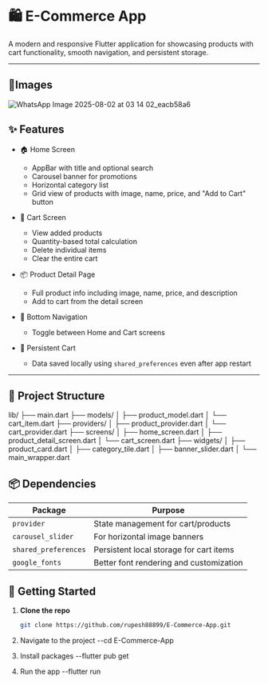 # 🛍️ E-Commerce App

A modern and responsive Flutter application for showcasing products with cart functionality, smooth navigation, and persistent storage.

---

## 📱Images
![WhatsApp Image 2025-08-02 at 03 14 02_eacb58a6](https://github.com/user-attachments/assets/b68f7a44-6f74-465a-9b08-03520a78251f)



## ✨ Features

- 🏠 Home Screen
  - AppBar with title and optional search
  - Carousel banner for promotions
  - Horizontal category list
  - Grid view of products with image, name, price, and "Add to Cart" button

- 🛒 Cart Screen
  - View added products
  - Quantity-based total calculation
  - Delete individual items
  - Clear the entire cart

- 📦 Product Detail Page
  - Full product info including image, name, price, and description
  - Add to cart from the detail screen

- 🔁 Bottom Navigation
  - Toggle between Home and Cart screens

- 💾 Persistent Cart
  - Data saved locally using `shared_preferences` even after app restart

---

## 🧱 Project Structure
lib/
├── main.dart
├── models/
│ ├── product_model.dart
│ └── cart_item.dart
├── providers/
│ ├── product_provider.dart
│ └── cart_provider.dart
├── screens/
│ ├── home_screen.dart
│ ├── product_detail_screen.dart
│ └── cart_screen.dart
├── widgets/
│ ├── product_card.dart
│ ├── category_tile.dart
│ ├── banner_slider.dart
│ └── main_wrapper.dart

## 📦 Dependencies

| Package             | Purpose                                  |
|---------------------|------------------------------------------|
| `provider`          | State management for cart/products       |
| `carousel_slider`   | For horizontal image banners             |
| `shared_preferences`| Persistent local storage for cart items  |
| `google_fonts`      | Better font rendering and customization  |



## 🧪 Getting Started

1. **Clone the repo**
   ```bash
   git clone https://github.com/rupesh88899/E-Commerce-App.git
   
2. Navigate to the project
        --cd E-Commerce-App

3. Install packages
        --flutter pub get
4. Run the app
       --flutter run
